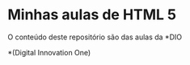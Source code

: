 # Minhas aulas de HTML 5 

O conteúdo deste repositório são das aulas da *DIO 



*(Digital Innovation One)
